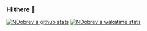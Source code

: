 ### Hi there 👋

[![NDobrev's github stats](https://github-readme-stats.vercel.app/api?username=NDobrev)](https://github.com/anuraghazra/github-readme-stats)
[![NDobrev's wakatime stats](https://github-readme-stats.vercel.app/api/wakatime?username=NDobrev)](https://github.com/anuraghazra/github-readme-stats)
